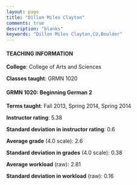 ```yaml
---
layout: page
title: "Dillon Miles Clayton" 
comments: true
description: "blanks"
keywords: "Dillon Miles Clayton,CU,Boulder"
---
```

<head>
<script src="https://ajax.googleapis.com/ajax/libs/jquery/2.1.3/jquery.min.js"></script>
<script src="https://dl.dropboxusercontent.com/s/pc42nxpaw1ea4o9/highcharts.js?dl=0"></script>
<!-- <script src="../assets/js/highcharts.js"></script> -->
<style type="text/css">@font-face {
	font-family: "Bebas Neue";
	src: url(https://www.filehosting.org/file/details/544349/BebasNeue Regular.otf) format("opentype");
	}
	h1.Bebas { 
		font-family: "Bebas Neue", Verdana, Tahoma;
	}
</style>
</head>
	   
#### TEACHING INFORMATION

**College**: College of Arts and Sciences

**Classes taught**: GRMN 1020

#### GRMN 1020: Beginning German 2

**Terms taught**: Fall 2013, Spring 2014, Spring 2014

**Instructor rating**: 5.38

**Standard deviation in instructor rating**: 0.6

**Average grade** (4.0 scale): 2.6

**Standard deviation in grades** (4.0 scale): 0.38

**Average workload** (raw): 2.81

**Standard deviation in workload** (raw): 0.16

